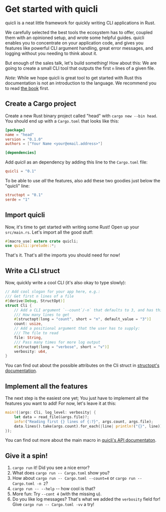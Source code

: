 # Get started with quicli

quicli is a neat little framework for quickly writing CLI applications in Rust.

We carefully selected the best tools the ecosystem has to offer,
coupled them with an opinioned setup,
and wrote some helpful guides.
quicli enables you to concentrate on your application code,
and gives you features like
powerful CLI argument handling,
great error messages,
and logging
without you needing to think about it.

But enough of the sales talk, let's build something!
How about this:
We are going to create a small CLI tool
that outputs the first `n` lines of a given file.

_Note:_
While we hope quicli is great tool to get started with Rust
this documentation is not an introduction to the language.
We recommend you to read [the book] first.

[the book]: https://doc.rust-lang.org/book/

## Create a Cargo project

Create a new Rust binary project called "head"
with `cargo new --bin head`.
You should end up with a `Cargo.toml` that looks like this:

```toml file=Cargo.toml
[package]
name = "head"
version = "0.1.0"
authors = ["Your Name <your@email.address>"]

[dependencies]
```

Add _quicli_ as an dependency by adding this line
to the `Cargo.toml` file:

```toml file=Cargo.toml
quicli = "0.1"
```

To be able to use _all_ the features,
also add these two goodies
just below the "quicli" line:

```toml file=Cargo.toml
structopt = "0.1"
serde = "1"
```

## Import quicli

Now, it's time to get started with writing some Rust!
Open up your `src/main.rs`.
Let's import all the good stuff:

```rust file=src/main.rs
#[macro_use] extern crate quicli;
use quicli::prelude::*;
```
 
That's it. That's all the imports you should need for now!

## Write a CLI struct

Now, quickly write a cool CLI
(it's also okay to type slowly):

```rust file=src/main.rs
// Add cool slogan for your app here, e.g.:
/// Get first n lines of a file
#[derive(Debug, StructOpt)]
struct Cli {
    // Add a CLI argument `--count`/-n` that defaults to 3, and has this help text:
    /// How many lines to get
    #[structopt(long = "count", short = "n", default_value = "3")]
    count: usize,
    // Add a positional argument that the user has to supply:
    /// The file to read
    file: String,
    /// Pass many times for more log output
    #[structopt(long = "verbose", short = "v")]
    verbosity: u64,
}
```

You can find out about the possible attributes on the Cli struct in
[structopt's documentation].

[structopt's documentation]: https://docs.rs/structopt-derive/0.1.6/structopt_derive/

## Implement all the features

The next step is the easiest one yet;
You just have to implement all the features you want to add!
For now, let's leave it at this:

```rust file=src/main.rs
main!(|args: Cli, log_level: verbosity| {
    let data = read_file(&args.file)?;
    info!("Reading first {} lines of {:?}", args.count, args.file);
    data.lines().take(args.count).for_each(|line| println!("{}", line));
});
```

You can find out more about the main macro in [quicli's API documentaton].

[quicli's API documentaton]: https://docs.rs/quicli/0.1.1/quicli/macro.main.html

## Give it a spin!

1. `cargo run` it! Did you see a nice error?
2. What does `cargo run -- Cargo.toml` show you?
3. How about `cargo run -- Cargo.toml --count=4` or `cargo run -- Cargo.toml -n 2`?
4. `cargo run -- --help` -- how cool is that?
5. More fun: Try `--cont 4` (with the missing u).
6. Do you like log messages? That's what we added the `verbosity` field for!
    Give `cargo run -- Cargo.toml -vv` a try!
